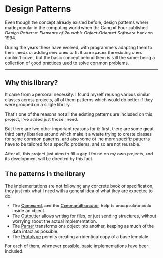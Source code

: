# Design Patterns

Even though the concept already existed before, design patterns where made popular in the computing world when the Gang of Four published _Design Patterns: Elements of Reusable Object-Oriented Software_ back on 1994.

During the years these have evolved, with programmers adapting them to their  needs or adding new ones to fit those spaces the existing ones couldn't cover, but the basic concept behind them is still the same: being a collection of good practices used to solve common problems.

---

## Why this library?

It came from a personal necessity. I found myself reusing various similar classes across projects, all of them patterns which would do better if they were grouped on a single library.

That's one of the reasons not all the existing patterns are included on this project, I've added just those I need.
	
But there are two other important reasons for it: first, there are some great third party libraries around which make it a waste trying to create classes for some common patterns, and also some of the more specific patterns have to be tailored for a specific problems, and so are not reusable.
	
After all, this project just aims to fill a gap I found on my own projects, and its development will be directed by this fact.

## The patterns in the library

The implementations are not following any concrete book or specification, they just mix what I need with a general idea of what they are expected to do.

- The [Command][docs-command], and the [CommandExecutor][docs-command], help to encapsulate code inside an object.
- The [Outputter][docs-outputter] allows writing for files, or just sending structures, without worrying about the actual implementation.
- The [Parser][docs-parser] transforms one object into another, keeping as much of the data intact as possible.
- The [Prototype][docs-prototype] permits creating an identical copy of a base template.

For each of them, whenever possible, basic implementations have been included.

[docs-command]: ./command.html
[docs-outputter]: ./outputter.html
[docs-parser]: ./parser.html
[docs-prototype]: ./prototype.html